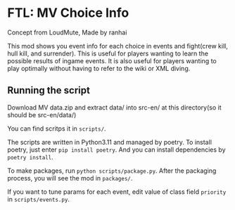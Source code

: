 # FTL: MV Choice Info
Concept from LoudMute, Made by ranhai

This mod shows you event info for each choice in events and fight(crew kill, hull kill, and surrender). This is useful for players wanting to learn the possible results of ingame events. It is also useful for players wanting to play optimally without having to refer to the wiki or XML diving.

## Running the script

Download MV data.zip and extract data/ into src-en/ at this directory(so it should be src-en/data/)

You can find scritps it in `scripts/`.

The scripts are written in Python3.11 and managed by poetry. To install poetry, just enter `pip install poetry`. And you can install dependencies by `poetry install`.

To make packages, run `python scripts/package.py`. After the packaging process, you will see the mod in `packages/`.

If you want to tune params for each event, edit value of class field `priority` in `scripts/events.py`.
